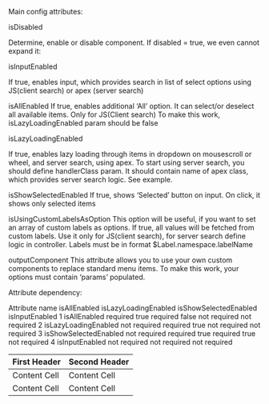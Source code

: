 Main config attributes:

isDisabled

Determine, enable or disable component. If disabled = true, we even cannot expand it:

isInputEnabled

If true, enables input, which provides search in list of select options using JS(client search) or apex (server search)

isAllEnabled If true, enables additional ‘All’ option. It can select/or deselect all available items. Only for JS(Client search) To make this work, isLazyLoadingEnabled param should be false

isLazyLoadingEnabled

If true, enables lazy loading through items in dropdown on mousescroll or wheel, and server search, using apex. To start using server search, you should define handlerClass param. It should contain name of apex class, which provides server search logic. See example.

isShowSelectedEnabled If true, shows ‘Selected’ button on input. On click, it shows only selected items

isUsingCustomLabelsAsOption This option will be useful, if you want to set an array of custom labels as options. If true, all values will be fetched from custom labels. Use it only for JS(client search), for server search define logic in controller. Labels must be in format $Label.namespace.labelName

outputComponent This attribute allows you to use your own custom components to replace standard menu items. To make this work, your options must contain ‘params’ populated.

Attribute dependency:

Attribute name	isAllEnabled	isLazyLoadingEnabled	isShowSelectedEnabled	isInputEnabled
1	isAllEnabled	required true	required false	not required	not required
2	isLazyLoadingEnabled	not required	required true	not required	not required
3	isShowSelectedEnabled	not required	required true	required true	not required
4	isInputEnabled	not required	not required	not required

| First Header  | Second Header |
| ------------- | ------------- |
| Content Cell  | Content Cell  |
| Content Cell  | Content Cell  |
